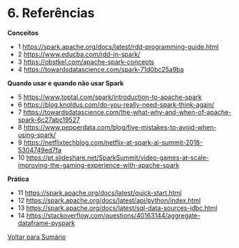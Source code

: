 # 6. Referências

**Conceitos**
- 1 https://spark.apache.org/docs/latest/rdd-programming-guide.html
- 2 https://www.educba.com/rdd-in-spark/
- 3 https://obstkel.com/apache-spark-concepts
- 4 https://towardsdatascience.com/spark-71d0bc25a9ba

**Quando usar e quando não usar Spark**
 - 5 https://www.toptal.com/spark/introduction-to-apache-spark
 - 6 https://blog.knoldus.com/do-you-really-need-spark-think-again/
 - 7 https://towardsdatascience.com/the-what-why-and-when-of-apache-spark-6c27abc19527
 - 8 https://www.pepperdata.com/blog/five-mistakes-to-avoid-when-using-spark/
 - 9 https://netflixtechblog.com/netflix-at-spark-ai-summit-2018-5304749ed7fa
 - 10 https://pt.slideshare.net/SparkSummit/video-games-at-scale-improving-the-gaming-experience-with-apache-spark
  
**Prática**
 - 11 https://spark.apache.org/docs/latest/quick-start.html
 - 12 https://spark.apache.org/docs/latest/api/python/index.html
 - 13 https://spark.apache.org/docs/latest/sql-data-sources-jdbc.html
 - 14 https://stackoverflow.com/questions/40163144/aggregate-dataframe-pyspark


[Voltar para Sumário](/README.md#sumário)